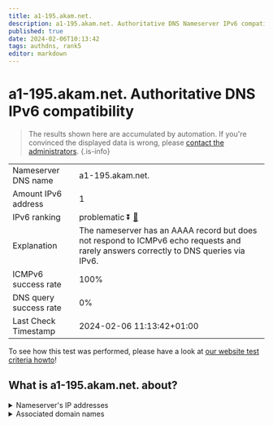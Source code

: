 ```yaml
---
title: a1-195.akam.net.
description: a1-195.akam.net. Authoritative DNS Nameserver IPv6 compatibility
published: true
date: 2024-02-06T10:13:42
tags: authdns, rank5
editor: markdown
---
```


# a1-195.akam.net. Authoritative DNS IPv6 compatibility

> The results shown here are accumulated by automation. If you're convinced the displayed data is wrong, please [contact the administrators](/howto/chat). 
{.is-info}




|   |   |
| - | - |
| Nameserver DNS name | a1-195.akam.net.
| Amount IPv6 address | 1
| IPv6 ranking | problematic :arrow_double_down: [🔗](/howto/ranking) |
| Explanation | The nameserver has an AAAA record but does not respond to ICMPv6 echo requests and rarely answers correctly to DNS queries via IPv6. |
| ICMPv6 success rate | 100%|
| DNS query success rate | 0% |
| Last Check Timestamp | 2024-02-06 11:13:42+01:00 |

To see how this test was performed, please have a look at [our website test criteria howto](/howto/testcriteria/authdns)!


## What is a1-195.akam.net. about?




<details>
<summary>Nameserver's IP addresses</summary>

2600:1401:2::c3

</details>



<details>
<summary>Associated domain names</summary>

www.mizuho-fg.co.jp

</details>
